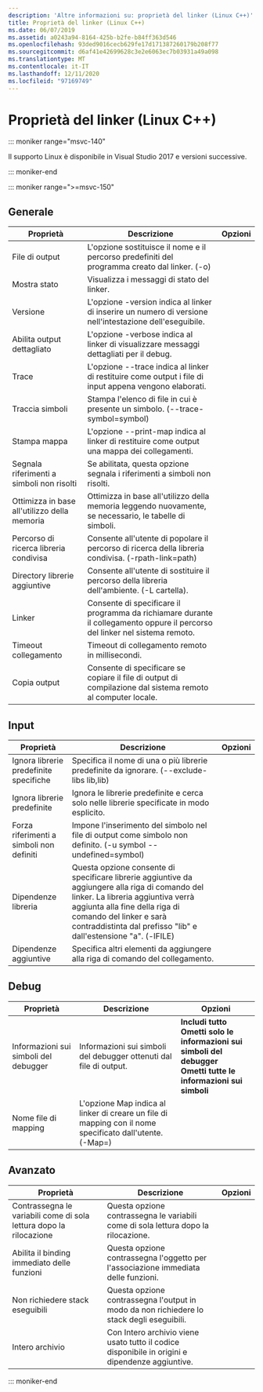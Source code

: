 ```yaml
---
description: 'Altre informazioni su: proprietà del linker (Linux C++)'
title: Proprietà del linker (Linux C++)
ms.date: 06/07/2019
ms.assetid: a0243a94-8164-425b-b2fe-b84ff363d546
ms.openlocfilehash: 93ded9016cecb629fe17d171387260179b208f77
ms.sourcegitcommit: d6af41e42699628c3e2e6063ec7b03931a49a098
ms.translationtype: MT
ms.contentlocale: it-IT
ms.lasthandoff: 12/11/2020
ms.locfileid: "97169749"
---
```

# <a name="linker-properties-linux-c"></a>Proprietà del linker (Linux C++)

::: moniker range="msvc-140"

Il supporto Linux è disponibile in Visual Studio 2017 e versioni successive.

::: moniker-end

::: moniker range=">=msvc-150"

## <a name="general"></a>Generale

| Proprietà | Descrizione | Opzioni |
|--|--|--|
| File di output | L'opzione sostituisce il nome e il percorso predefiniti del programma creato dal linker. (-o) |
| Mostra stato | Visualizza i messaggi di stato del linker. |
| Versione | L'opzione -version indica al linker di inserire un numero di versione nell'intestazione dell'eseguibile. |
| Abilita output dettagliato | L'opzione -verbose indica al linker di visualizzare messaggi dettagliati per il debug. |
| Trace | L'opzione --trace indica al linker di restituire come output i file di input appena vengono elaborati. |
| Traccia simboli | Stampa l'elenco di file in cui è presente un simbolo. (--trace-symbol=symbol) |
| Stampa mappa | L'opzione --print-map indica al linker di restituire come output una mappa dei collegamenti. |
| Segnala riferimenti a simboli non risolti | Se abilitata, questa opzione segnala i riferimenti a simboli non risolti. |
| Ottimizza in base all'utilizzo della memoria | Ottimizza in base all'utilizzo della memoria leggendo nuovamente, se necessario, le tabelle di simboli. |
| Percorso di ricerca libreria condivisa | Consente all'utente di popolare il percorso di ricerca della libreria condivisa. (-rpath-link=path) |
| Directory librerie aggiuntive | Consente all'utente di sostituire il percorso della libreria dell'ambiente. (-L cartella). |
| Linker | Consente di specificare il programma da richiamare durante il collegamento oppure il percorso del linker nel sistema remoto. |
| Timeout collegamento | Timeout di collegamento remoto in millisecondi. |
| Copia output | Consente di specificare se copiare il file di output di compilazione dal sistema remoto al computer locale. |

## <a name="input"></a>Input

| Proprietà | Descrizione | Opzioni |
|--|--|--|
| Ignora librerie predefinite specifiche | Specifica il nome di una o più librerie predefinite da ignorare. (--exclude-libs lib,lib) |
| Ignora librerie predefinite | Ignora le librerie predefinite e cerca solo nelle librerie specificate in modo esplicito. |
| Forza riferimenti a simboli non definiti | Impone l'inserimento del simbolo nel file di output come simbolo non definito. (-u symbol --undefined=symbol) |
| Dipendenze libreria | Questa opzione consente di specificare librerie aggiuntive da aggiungere alla riga di comando del linker. La libreria aggiuntiva verrà aggiunta alla fine della riga di comando del linker e sarà contraddistinta dal prefisso "lib" e dall'estensione "a".  (-lFILE) |
| Dipendenze aggiuntive | Specifica altri elementi da aggiungere alla riga di comando del collegamento. |

## <a name="debugging"></a>Debug

| Proprietà | Descrizione | Opzioni |
|--|--|--|
| Informazioni sui simboli del debugger | Informazioni sui simboli del debugger ottenuti dal file di output. | **Includi tutto**<br>**Ometti solo le informazioni sui simboli del debugger**<br>**Ometti tutte le informazioni sui simboli**<br> |
| Nome file di mapping | L'opzione Map indica al linker di creare un file di mapping con il nome specificato dall'utente. (-Map=) |

## <a name="advanced"></a>Avanzato

| Proprietà | Descrizione | Opzioni |
|--|--|--|
| Contrassegna le variabili come di sola lettura dopo la rilocazione | Questa opzione contrassegna le variabili come di sola lettura dopo la rilocazione. |
| Abilita il binding immediato delle funzioni | Questa opzione contrassegna l'oggetto per l'associazione immediata delle funzioni. |
| Non richiedere stack eseguibili | Questa opzione contrassegna l'output in modo da non richiedere lo stack degli eseguibili. |
| Intero archivio | Con Intero archivio viene usato tutto il codice disponibile in origini e dipendenze aggiuntive. |

::: moniker-end
